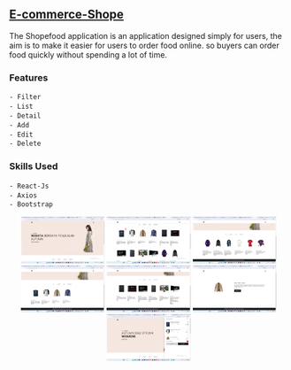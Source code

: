 ## [E-commerce-Shope](https://github.com/mardibll/E-commerce-Shope.git)

The Shopefood application is an application designed simply for users, the aim is to make it easier for users to order food online. so buyers can order food quickly without spending a lot of time.

### Features

```sh
- Filter
- List
- Detail
- Add
- Edit
- Delete
```

### Skills Used

```sh
- React-Js
- Axios
- Bootstrap
```

<p align="center">
    <img src="./img_Readme/navbar.png" width="30%"> 
    <img src="./img_Readme/all_product.png" width="30%"> 
    <img src="./img_Readme/women_product.png" width="30%"> 
    <img src="./img_Readme/men_product.png" width="30%">
    <img src="./img_Readme/electron_product.png" width="30%"> 
    <img src="./img_Readme/detail_product.png" width="30%"> 
    <img src="./img_Readme/trolis.png" width="30%"> 
</p>
